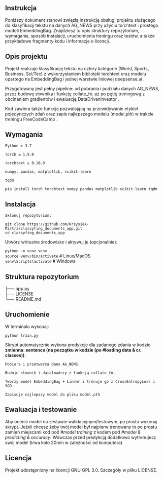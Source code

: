 ## Instrukcja

Poniższy dokument stanowi zwięzłą instrukcję obsługi projektu służącego do klasyfikacji tekstu na danych AG_NEWS przy użyciu torchtext i prostego modeli EmbeddingBag. Znajdziesz tu opis struktury repozytorium, wymagania, sposób instalacji, uruchomienia treningu oraz testów, a także przykładowe fragmenty kodu i informacje o licencji.

## Opis projektu

Projekt realizuje klasyfikację tekstu na cztery kategorie (World, Sports, Business, Sci/Tec) z wykorzystaniem biblioteki torchtext oraz modelu opartego na EmbeddingBag i jednej warstwie liniowej
deepsense.ai
.

Przygotowany jest pełny pipeline: od pobrania i podziału danych AG_NEWS, przez budowę słownika i funkcję collate_fn, aż po pętlę treningową z obcinaniem gradientów i ewaluację
DataDrivenInvestor
.

Kod zawiera także funkcję pozwalającą na przewidywanie etykiet pojedynczych zdań oraz zapis najlepszego modelu (model.pth) w trakcie treningu
FreeCodeCamp
.  

## Wymagania

    Python ≥ 3.7

    torch ≥ 1.9.0

    torchtext ≥ 0.10.0

    numpy, pandas, matplotlib, scikit-learn

    tqdm

`pip install torch torchtext numpy pandas matplotlib scikit-learn tqdm`  

## Instalacja

    Sklonuj repozytorium:

`git clone https://github.com/Krzysiek-Mistrz/classyfing_documents_app.git`  
`cd classyfing_documents_app`  

Utwórz wirtualne środowisko i aktywuj je (opcjonalnie):

`python -m venv venv`  
`source venv/bin/activate`  # Linux/MacOS  
`venv\Scripts\activate`     # Windows  

## Struktura repozytorium

├── app.py  
├── LICENSE  
└── README.md  

## Uruchomienie

W terminalu wykonaj:

`python train.py`  

Skrypt automatycznie wykona predykcje dla zadanego zdania w kodzie **zmienna: sentence (na początku w kodzie (po #loading data & cr. classes))**:  

    Pobiera i przetwarza dane AG_NEWS.

    Buduje słownik i dataloadery z funkcją collate_fn.

    Tworzy model EmbeddingBag + Linear i trenuje go z CrossEntropyLoss i SGD.

    Zapisuje najlepszy model do pliku model.pth

## Ewaluacja i testowanie

Aby ocenić model na zestawie walidacyjnym/testowym, po prostu wykonaj skrypt. Jeżeli chcesz żeby twój model był najpierw trenowany to po prostu zamień miejscami kod pod *#model training* z kodem pod *#model & predicting & accuracy*. Wówczas przed predykcją dodatkowo wytrenujesz swój model (trwa koło 20min w zależności od komputera).

## Licencja

Projekt udostępniony na licencji GNU GPL 3.0. Szczegóły w pliku LICENSE.